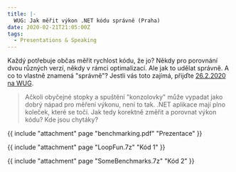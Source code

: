 ```yaml
---
title: |-
  WUG: Jak měřit výkon .NET kódu správně (Praha)
date: 2020-02-21T21:05:00Z
tags:
  - Presentations & Speaking
---
```

Každý potřebuje občas měřit rychlost kódu, že jo? Někdy pro porovnání dvou různých verzí, někdy v rámci optimalizací. Ale jak to udělat správně. A co to vlastně znamená "správně"? Jestli vás toto zajímá, přijďte [26.2.2020 na WUG][1].

<!-- excerpt -->

> Ačkoli obyčejné stopky a spuštění "konzolovky" může vypadat jako dobrý nápad pro měření výkonu, není to tak. .NET aplikace mají plno koleček, které se točí. Jak tedy korektně změřit a porovnat výkon kódu? Kde jsou chytáky?

{{ include "attachment" page "benchmarking.pdf" "Prezentace" }}

{{ include "attachment" page "LoopFun.7z" "Kód 1" }}

{{ include "attachment" page "SomeBenchmarks.7z" "Kód 2" }}

[1]: https://www.wug.cz/praha/akce/1253-Jak-merit-vykon-NET-kodu-spravne
